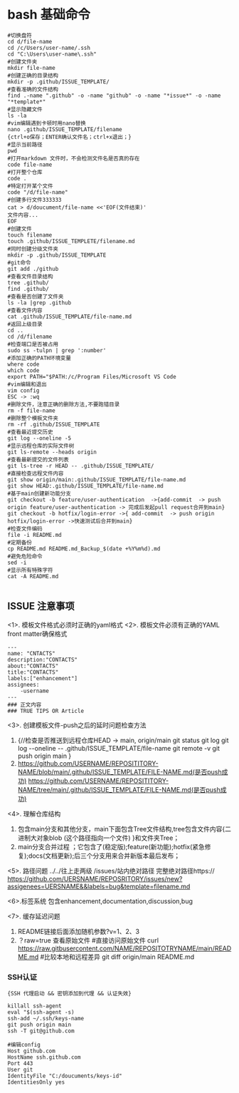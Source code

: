 # bash 基础命令
```
#切换盘符
cd d/file-name
cd /c/Users/user-name/.ssh
cd "C:\Users\user-name\.ssh"
#创建文件夹
mkdir file-name
#创建正确的目录结构
mkdir -p .github/ISSUE_TEMPLATE/
#查看准确的文件结构
find .-name ".github" -o -name "github" -o -name "*issue*" -o -name "*template*"
#显示隐藏文件
ls -la
#vim编辑遇到卡顿时用nano替换
nano .github/ISSUE_TEMPLATE/filename
{ctrl+o保存；ENTER确认文件名；ctrl+x退出；}
#显示当前路径
pwd
#打开markdown 文件时，不会检测文件名是否真的存在
code file-name
#打开整个仓库
code .
#特定打开某个文件
code "/d/file-name"
#创建多行文件333333
cat > d/doucument/file-name <<'EOF(文件结束)'
文件内容...
EOF
#创建文件
touch filename
touch .github/ISSUE_TEMPLETE/filename.md
#同时创建分级文件夹
mkdir -p .github/ISSUE_TEMPLATE
#git命令
git add ./github
#查看文件目录结构
tree .github/
find .github/
#查看是否创建了文件夹
ls -la |grep .github
#查看文件内容
cat .github/ISSUE_TEMPLATE/file-name.md
#返回上级目录
cd ..
cd /d/filename
#检查端口是否被占用
sudo ss -tulpn | grep ':number'
#添加正确的PATH环境变量
where code
which code
export PATH="$PATH:/c/Program Files/Microsoft VS Code
#vim编辑和退出
vim config
ESC -> :wq
#删除文件，注意正确的删除方法,不要跑错目录
rm -f file-name
#删除整个模板文件夹
rm -rf .github/ISSUE_TEMPLATE
#查看最近提交历史
git log --oneline -5
#显示远程仓库的实际文件树
git ls-remote --heads origin
#查看最新提交的文件列表
git ls-tree -r HEAD -- .github/ISSUE_TEMPLATE/
#直接检查远程文件内容
git show origin/main:.github/ISSUE_TEMPLATE/file-name.md
git show HEAD:.github/ISSUE_TEMPLATE/file-name.md
#基于main创建新功能分支
git checkout -b feature/user-authentication  ->{add-commit  -> push origin feature/user-authentication -> 完成后发起pull request合并到main}
git checkout -b hotfix/login-error ->{ add-commit  -> push origin hotfix/login-error ->快速测试后合并到main}
#检查文件编码
file -i README.md
#定期备份
cp README.md README.md_Backup_$(date +%Y%m%d).md
#避免危险命令
sed -i
#显示所有特殊字符
cat -A README.md


```
## ISSUE 注意事项

<1>. 模板文件格式必须时正确的yaml格式
<2>. 模板文件必须有正确的YAML front matter确保格式
```
---
name: "CNTACTS"
description:"CONTACTS"
about:"CONTACTS"
title:"CONTACTS"
labels:["enhancement"]
assignees:
    -username
---
### 正文内容
### TRUE TIPS OR Article

```
<3>. 创建模板文件-push之后的延时问题检查方法
1. {//检查是否推送到远程仓库HEAD -> main, origin/main
    git status 
    git log
    git log --oneline -- .github/ISSUE_TEMPLATE/file-name
    git remote -v
    git push origin main
}
2. https://github.com/USERNAME/REPOSITITORY-NAME/blob/main/.github/ISSUE_TEMPLATE/FILE-NAME.md(是否push成功)
   https://github.com/USERNAME/REPOSITITORY-NAME/tree/main/.github/ISSUE_TEMPLATE/FILE-NAME.md(是否push成功)
   

<4>. 理解仓库结构
1. 包含main分支和其他分支，main下面包含Tree文件结构,tree包含文件内容{二进制大对象blob (这个路径指向一个文件) }和文件夹Tree；
2. main分支合并过程 ；它包含了(稳定版);feature(新功能);hotfix(紧急修复);docs(文档更新);后三个分支用来合并新版本最后发布；


<5>. 路径问题
../../往上走两级   /issues/站内绝对路径   完整绝对路径https://
https://github.com/UERSNAME/REPOSRITORY/issues/new?assigenees=UERSNAME&&labels=bug&template=filename.md


<6>.标签系统
包含enhancement,documentation,discussion,bug

<7>. 缓存延迟问题
1. README链接后面添加随机参数?v=1、2、3
2. ？raw=true 查看原始文件 
   #直接访问原始文件
   curl https://raw.gitbusercontent.com/NAME/REPOSITOTRYNAME/main/README.md
   #比较本地和远程差异
   git diff origin/main README.md


### SSH认证

```
{SSH 代理启动 && 密钥添加到代理 && 认证失效}

killall ssh-agent
eval "$(ssh-agent -s)
ssh-add ~/.ssh/keys-name
git push origin main
ssh -T git@github.com

#编辑config
Host github.com
HostName ssh.github.com
Port 443
User git
IdentityFile "C:/doucuments/keys-id"
IdentitiesOnly yes


```
